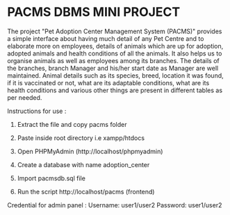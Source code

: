 # PACMS DBMS MINI PROJECT
 The project "Pet Adoption Center Management System (PACMS)" provides a simple interface about having much detail of any Pet Centre and to elaborate more on employees, details of animals which are up for adoption, adopted animals and health conditions of all the animals. It also helps us to organise animals as well as employees among its branches. The details of the branches, branch Manager and his/her start date as Manager are well maintained. Animal details such as its species, breed, location it was found, if it is vaccinated or not, what are its adaptable conditions, what are its health conditions and various other things are present in different tables as per needed.

Instructions for use :
1. Extract the file and copy pacms folder

2. Paste inside root directory i.e xampp/htdocs

3. Open PHPMyAdmin (http://localhost/phpmyadmin)

4. Create a database with name adoption_center

5. Import pacmsdb.sql file

7. Run the script http://localhost/pacms (frontend)

Credential for admin panel :
Username: user1/user2
Password: user1/user2